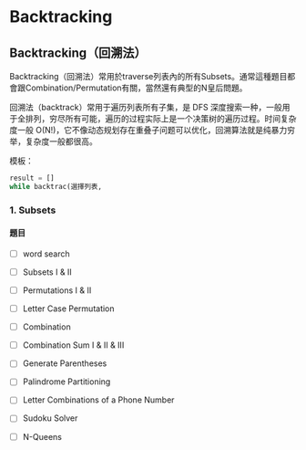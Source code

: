 # Backtracking

## Backtracking（回溯法）

Backtracking（回溯法）常用於traverse列表內的所有Subsets。通常這種題目都會跟Combination/Permutation有關，當然還有典型的N皇后問題。

回溯法（backtrack）常用于遍历列表所有子集，是 DFS 深度搜索一种，一般用于全排列，穷尽所有可能，遍历的过程实际上是一个决策树的遍历过程。时间复杂度一般 O\(N!\)，它不像动态规划存在重叠子问题可以优化，回溯算法就是纯暴力穷举，复杂度一般都很高。

模板：

```python
result = []
while backtrac(選擇列表,
```

### 1. Subsets

#### 題目

* [ ] word search
* [ ] Subsets I & II
* [ ] Permutations I & II
* [ ] Letter Case Permutation
* [ ] Combination
* [ ] Combination Sum I & II & III
* [ ] Generate Parentheses
* [ ] Palindrome Partitioning
* [ ] Letter Combinations of a Phone Number
* [ ] Sudoku Solver
* [ ] N-Queens

